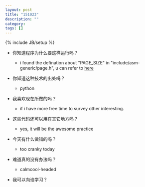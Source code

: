 ```yaml
---
layout: post
title: "151023"
description: ""
category: 
tags: []
---
```

{% include JB/setup %}

* 你知道程序为什么要这样运行吗？
  * i found the defination about "PAGE_SIZE" in "include/asm-generic/page.h", u can refer to [here](http://unix.stackexchange.com/questions/128213/how-is-page-size-determined-in-virtual-address-space)

* 你知道这种技术的出处吗？
  * python

* 我喜欢现在所做的吗？
  * if i have more free time to survey other interesting.

* 这些代码还可以用在其它地方吗？
  * yes, it will be the awesome practice

* 今天有什么做错的吗？
  * too cranky today

* 难道真的没有办法吗？
  * calmcool-headed 

* 我可以向谁学习？
 
